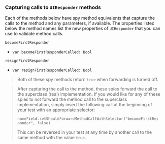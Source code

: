 ### Capturing calls to `UIResponder` methods

Each of the methods below have spy method equivalents that capture the calls to the method and any parameters, if available.  The properties listed below the method names list the new properties of `UIResponder` that you can use to validate method calls.

`becomeFirstResponder`
 - `var becomeFirstResponderCalled: Bool`

`resignFirstResponder`
 - `var resignFirstResponderCalled: Bool`

> Both of these spy methods return `true` when forwarding is turned off.

> After capturing the call to the method, these spies forward the call to the superclass (real) implementation.  If you would like for any of these spies to not forward the method call to the superclass implementation, simply insert the following call at the beginning of your test with an appropriate selector:
>
> `nameField.setShouldForwardMethodCallWithSelector("becomeFirstResponder", false)`
>
> This can be reversed in your test at any time by another call to the same method with the value `true`.
